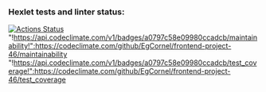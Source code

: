 ### Hexlet tests and linter status:
[![Actions Status](https://github.com/EgCornel/frontend-project-46/actions/workflows/hexlet-check.yml/badge.svg)](https://github.com/EgCornel/frontend-project-46/actions)
"!https://api.codeclimate.com/v1/badges/a0797c58e09980ccadcb/maintainability!":https://codeclimate.com/github/EgCornel/frontend-project-46/maintainability
"!https://api.codeclimate.com/v1/badges/a0797c58e09980ccadcb/test_coverage!":https://codeclimate.com/github/EgCornel/frontend-project-46/test_coverage
